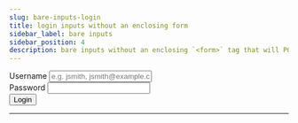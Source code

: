 ```yaml
---
slug: bare-inputs-login
title: login inputs without an enclosing form
sidebar_label: bare inputs
sidebar_position: 4
description: bare inputs without an enclosing `<form>` tag that will POST the input values on submit (via `fetch`)
---
```


<script src="/js/bare-inputs-login.js" defer="defer"></script>

<div class="container margin-vert--xl">
  <div class="row">
    <div class="card col col--12 padding--md">
      <div class="card__body bare-inputs-container">
        <div class="row margin-bottom--md">
          <label for="username" class="margin-right--sm">Username</label>
          <input
            type="text"
            id="username"
            name="username"
            placeholder="e.g. jsmith, jsmith@example.com"
            required
          />
        </div>
        <div class="row margin-bottom--md">
          <label for="password" class="margin-right--sm">Password</label>
          <input
            type="password"
            id="password"
            name="password"
            required
          />
        </div>
        <div class="row">
          <button type="submit" id="bare-inputs-submit" class="button button--primary">Login</button>
        </div>
      </div>
    </div>
  </div>
</div>
<hr/>
